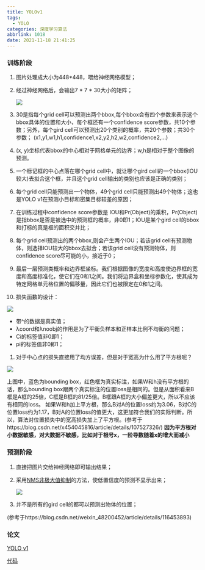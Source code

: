 ```yaml
---
title: YOLOv1
tags:
  - YOLO
categories: 深度学习算法
abbrlink: 1018
date: 2021-11-18 21:41:25
---
```


### 训练阶段

1. 图片处理成大小为448*448，喂给神经网络模型；

2. 经过神经网络后，会输出7 * 7 * 30大小的矩阵；

   ![](https://myforpicgo.oss-cn-beijing.aliyuncs.com/image20220503124946.png)

3. 30是指每个grid cell可以预测出两个bbox,每个bbox会有四个参数来表示这个bbox具体的位置和大小，每个框还有一个confidence score参数，共10个参数；另外，每个gird cell可以预测出20个类别的概率，共20个参数；共30个参数；
  (x1,y1,w1,h1,confidence1,x2,y2,h2,w2,confidence2,...)

4. (x, y)坐标代表bbox的中心相对于网格单元的边界；w,h是相对于整个图像的预测。

5. 一个标记框的中心点落在哪个grid cell中，就让哪个gird cell的一个bbox(IOU较大)去拟合这个框，并且这个grid cell输出的类别也应该是正确的类别；

6. 每个grid cell只能预测出一个物体，49个grid cell只能预测出49个物体；这也是YOLO v1在预测小目标和密集目标较差的原因；

7. 在训练过程中confidence score参数是 IOU和Pr(Object)的乘积，Pr(Object)是指bbox是否是被选中的预测框的概率，非0即1；IOU是某个gird cell的bbox和打标的真是框的面积交并比；

8. 每个grid cell预测出的两个bbox,则会产生两个IOU；若该grid cell有预测物体，则选择IOU较大的bbox去拟合；若该grid cell没有预测物体，则confidence score尽可能的小，接近于0；

9. 最后一层预测类概率和边界框坐标。我们根据图像的宽度和高度使边界框的宽度和高度标准化，使它们在0和1之间。我们将边界盒和坐标参数化，使其成为特定网格单元格位置的偏移量，因此它们也被限定在0和1之间。

10. 损失函数的设计：

![](https://myforpicgo.oss-cn-beijing.aliyuncs.com/image/20211118183146.PNG)

- 带^的数据是真实值；
- λcoord和λnoobj的作用是为了平衡负样本和正样本比例不均衡的问题；
- Ci的标签值非0即1；
- pi的标签值非0即1；

1. 对于中心点的损失直接用了均方误差，但是对于宽高为什么用了平方根呢？

![](https://myforpicgo.oss-cn-beijing.aliyuncs.com/image/20211118191016.png)

上图中，蓝色为bounding box，红色框为真实标注，如果W和h没有平方根的话，那么bounding box跟两个真实标注的位置loss是相同的。但是从面积看来B框是A框的25倍，C框是B框的81/25倍。B框跟A框的大小偏差更大，所以不应该有相同的loss。
如果W和h加上平方根，那么B对A的位置loss约为3.06，B对C的位置loss约为1.17，B对A的位置loss的值更大，这更加符合我们的实际判断。所以，算法对位置损失中的宽高损失加上了平方根。(参考于https://blog.csdn.net/x454045816/article/details/107527326/)
**因为平方根对小数据敏感，对大数据不敏感，比如对于根号x，一阶导数随着x的增大而减小**

### 预测阶段

1. 直接把图片交给神经网络即可输出结果；

2. 采用[NMS非极大值抑制](https://blog.csdn.net/qq_33605633/article/details/119713351)的方法，使低置信度的预测不显示出来；

   ![](https://myforpicgo.oss-cn-beijing.aliyuncs.com/image20220503125906.png)

3. 并不是所有的gird cell的都可以预测出物体的位置；

(参考于https://blog.csdn.net/weixin_48200452/article/details/116453893)

### 论文

[YOLO v1](https://www.cv-foundation.org/openaccess/content_cvpr_2016/papers/Redmon_You_Only_Look_CVPR_2016_paper.pdf)

[代码](https://github.com/abeardear/pytorch-YOLO-v1)